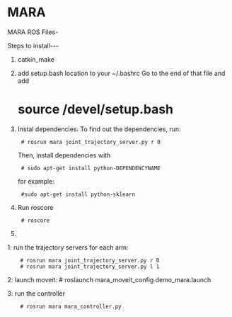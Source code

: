 # MARA
MARA ROS Files-

Steps to install---

1. catkin_make
2. add setup.bash location to your ~/.bashrc
	Go to the end of that file and add
	# source <path to your directory>/devel/setup.bash
3. Instal dependencies. To find out the dependencies, run:

		# rosrun mara joint_trajectory_server.py r 0
	Then, install dependencies with 
	
		# sudo apt-get install python-DEPENDENCYNAME
	for example: 
	
		#sudo apt-get install python-sklearn
4. Run roscore

		# roscore
5. 
 1: run the trajectory servers for each arm:

		# rosrun mara joint_trajectory_server.py r 0
		# rosrun mara joint_trajectory_server.py l 1

 2: launch moveit:
		# roslaunch mara_moveit_config demo_mara.launch

 3: run the controller


		# rosrun mara mara_controller.py   
